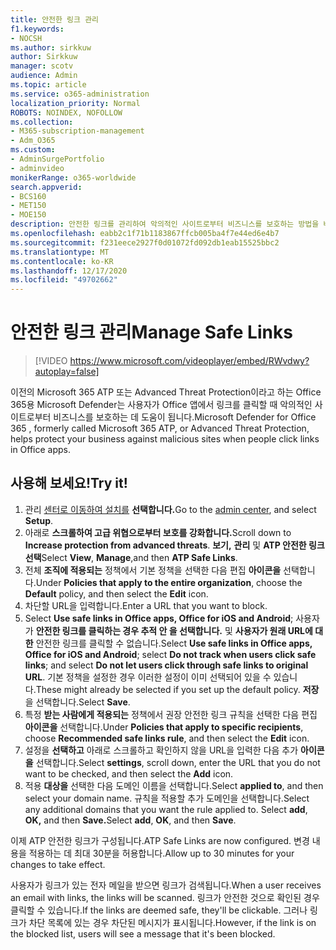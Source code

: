 ```yaml
---
title: 안전한 링크 관리
f1.keywords:
- NOCSH
ms.author: sirkkuw
author: Sirkkuw
manager: scotv
audience: Admin
ms.topic: article
ms.service: o365-administration
localization_priority: Normal
ROBOTS: NOINDEX, NOFOLLOW
ms.collection:
- M365-subscription-management
- Adm_O365
ms.custom:
- AdminSurgePortfolio
- adminvideo
monikerRange: o365-worldwide
search.appverid:
- BCS160
- MET150
- MOE150
description: 안전한 링크를 관리하여 악의적인 사이트로부터 비즈니스를 보호하는 방법을 배워야 합니다.
ms.openlocfilehash: eabb2c1f71b1183867ffcb005ba4f7e44ed6e4b7
ms.sourcegitcommit: f231eece2927f0d01072fd092db1eab15525bbc2
ms.translationtype: MT
ms.contentlocale: ko-KR
ms.lasthandoff: 12/17/2020
ms.locfileid: "49702662"
---
```

# <a name="manage-safe-links"></a><span data-ttu-id="e2c7b-103">안전한 링크 관리</span><span class="sxs-lookup"><span data-stu-id="e2c7b-103">Manage Safe Links</span></span>

> [!VIDEO https://www.microsoft.com/videoplayer/embed/RWvdwy?autoplay=false]

<span data-ttu-id="e2c7b-104">이전의 Microsoft 365 ATP 또는 Advanced Threat Protection이라고 하는 Office 365용 Microsoft Defender는 사용자가 Office 앱에서 링크를 클릭할 때 악의적인 사이트로부터 비즈니스를 보호하는 데 도움이 됩니다.</span><span class="sxs-lookup"><span data-stu-id="e2c7b-104">Microsoft Defender for Office 365 , formerly called Microsoft 365 ATP, or Advanced Threat Protection, helps protect your business against malicious sites when people click links in Office apps.</span></span>

## <a name="try-it"></a><span data-ttu-id="e2c7b-105">사용해 보세요!</span><span class="sxs-lookup"><span data-stu-id="e2c7b-105">Try it!</span></span>

1. <span data-ttu-id="e2c7b-106">관리 [센터로 이동하여 설치를](https://admin.microsoft.com) **선택합니다.**</span><span class="sxs-lookup"><span data-stu-id="e2c7b-106">Go to the [admin center](https://admin.microsoft.com), and select **Setup**.</span></span>
1. <span data-ttu-id="e2c7b-107">아래로 **스크롤하여 고급 위협으로부터 보호를 강화합니다.**</span><span class="sxs-lookup"><span data-stu-id="e2c7b-107">Scroll down to **Increase protection from advanced threats**.</span></span> <span data-ttu-id="e2c7b-108">**보기,** **관리** 및 **ATP 안전한 링크 선택**</span><span class="sxs-lookup"><span data-stu-id="e2c7b-108">Select **View**, **Manage**,and then **ATP Safe Links**.</span></span>
1. <span data-ttu-id="e2c7b-109">전체 **조직에 적용되는** 정책에서 기본  정책을 선택한 다음 편집 **아이콘을** 선택합니다.</span><span class="sxs-lookup"><span data-stu-id="e2c7b-109">Under **Policies that apply to the entire organization**, choose the **Default** policy, and then select the **Edit** icon.</span></span>
1. <span data-ttu-id="e2c7b-110">차단할 URL을 입력합니다.</span><span class="sxs-lookup"><span data-stu-id="e2c7b-110">Enter a URL that you want to block.</span></span>
1. <span data-ttu-id="e2c7b-111">Select **Use safe links in Office apps, Office for iOS and Android**; 사용자가 **안전한 링크를 클릭하는 경우 추적 안 을 선택합니다.** 및 **사용자가 원래 URL에 대한** 안전한 링크를 클릭할 수 없습니다.</span><span class="sxs-lookup"><span data-stu-id="e2c7b-111">Select **Use safe links in Office apps, Office for iOS and Android**; select **Do not track when users click safe links**; and select **Do not let users click through safe links to original URL**.</span></span> <span data-ttu-id="e2c7b-112">기본 정책을 설정한 경우 이러한 설정이 이미 선택되어 있을 수 있습니다.</span><span class="sxs-lookup"><span data-stu-id="e2c7b-112">These might already be selected if you set up the default policy.</span></span> <span data-ttu-id="e2c7b-113">**저장** 을 선택합니다.</span><span class="sxs-lookup"><span data-stu-id="e2c7b-113">Select **Save**.</span></span>
1. <span data-ttu-id="e2c7b-114">특정 **받는 사람에게 적용되는** 정책에서 권장 안전한 링크 규칙을 선택한 다음 편집 **아이콘을** 선택합니다.</span><span class="sxs-lookup"><span data-stu-id="e2c7b-114">Under **Policies that apply to specific recipients**, choose **Recommended safe links rule**, and then select the **Edit** icon.</span></span>
1. <span data-ttu-id="e2c7b-115">설정을 **선택하고** 아래로 스크롤하고 확인하지 않을 URL을 입력한 다음 추가 **아이콘을** 선택합니다.</span><span class="sxs-lookup"><span data-stu-id="e2c7b-115">Select **settings**, scroll down, enter the URL that you do not want to be checked, and then select the **Add** icon.</span></span>
1. <span data-ttu-id="e2c7b-116">적용 **대상을** 선택한 다음 도메인 이름을 선택합니다.</span><span class="sxs-lookup"><span data-stu-id="e2c7b-116">Select **applied to**, and then select your domain name.</span></span> <span data-ttu-id="e2c7b-117">규칙을 적용할 추가 도메인을 선택합니다.</span><span class="sxs-lookup"><span data-stu-id="e2c7b-117">Select any additional domains that you want the rule applied to.</span></span> <span data-ttu-id="e2c7b-118">Select **add**, **OK,** and then **Save.**</span><span class="sxs-lookup"><span data-stu-id="e2c7b-118">Select **add**, **OK**, and then **Save**.</span></span>

<span data-ttu-id="e2c7b-119">이제 ATP 안전한 링크가 구성됩니다.</span><span class="sxs-lookup"><span data-stu-id="e2c7b-119">ATP Safe Links are now configured.</span></span> <span data-ttu-id="e2c7b-120">변경 내용을 적용하는 데 최대 30분을 허용합니다.</span><span class="sxs-lookup"><span data-stu-id="e2c7b-120">Allow up to 30 minutes for your changes to take effect.</span></span>

<span data-ttu-id="e2c7b-121">사용자가 링크가 있는 전자 메일을 받으면 링크가 검색됩니다.</span><span class="sxs-lookup"><span data-stu-id="e2c7b-121">When a user receives an email with links, the links will be scanned.</span></span> <span data-ttu-id="e2c7b-122">링크가 안전한 것으로 확인된 경우 클릭할 수 있습니다.</span><span class="sxs-lookup"><span data-stu-id="e2c7b-122">If the links are deemed safe, they'll be clickable.</span></span> <span data-ttu-id="e2c7b-123">그러나 링크가 차단 목록에 있는 경우 차단된 메시지가 표시됩니다.</span><span class="sxs-lookup"><span data-stu-id="e2c7b-123">However, if the link is on the blocked list, users will see a message that it's been blocked.</span></span>